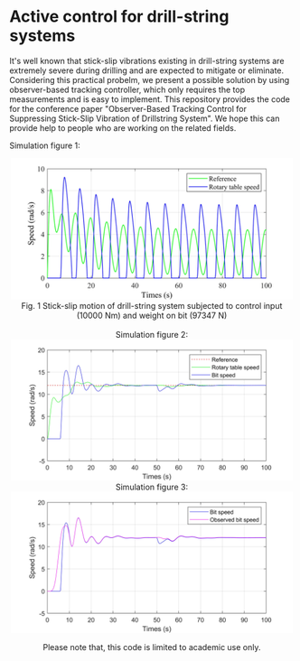 # Active control for drill-string systems
It's well known that stick-slip vibrations existing in drill-string systems are extremely severe during drilling and are expected to mitigate or eliminate. Considering this practical probelm, we present a possible solution by using observer-based tracking controller, which only requires the top measurements and is easy to implement. This repository provides the code for the conference paper "Observer-Based Tracking Control for Suppressing Stick-Slip Vibration of Drillstring System". We hope this can provide help to people who are working on the related fields.

Simulation figure 1:

<div align=center>
  <img src="figure/stick-slip vibration.jpg" alt="stick-slip motion" width = "500"/>
  Fig. 1 Stick-slip motion of drill-string system subjected to control input (10000 Nm) and weight on bit (97347 N) 
<div>
</br>
Simulation figure 2:

<img src="figure/system response.jpg" alt="system response" width = "500"/>

</br>
Simulation figure 3:

<img src="figure/observer performance.jpg" alt="observer performance" width = "500"/>

Please note that, this code is limited to academic use only.

